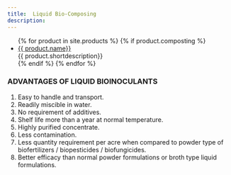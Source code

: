 ```yaml
---
title:  Liquid Bio-Composing
description:
---
```


<ul class="staff">
	{% for product in site.products %}
    {% if product.composting %}
		<li>
      <!-- <div class="square-image"><img src="{% include relative-src.html src=product.image_path %}" alt="{{ product.name }}"/></div> -->
      <div class="name">
        <a href="{% include relative-src.html src=product.link %}
        " class="{{ class }}" {% if product.new_window %}target="_blank"{% endif %}>
          {{ product.name}}
        </a>
        </div>
			<div class="position">{{ product.shortdescription}}</div>
		</li>
    {% endif %}
	{% endfor %}
</ul>

### ADVANTAGES OF LIQUID BIOINOCULANTS

1. Easy to handle and transport.
2. Readily miscible in water.
3. No requirement of additives.
4. Shelf life more than a year at normal temperature.
5. Highly purified concentrate.
6. Less contamination.
7. Less quantity requirement per acre when compared to powder type of biofertilizers / biopesticides / biofungicides.
8. Better efficacy than normal powder formulations or broth type liquid formulations.
